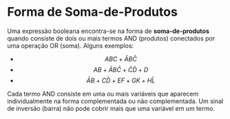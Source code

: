 # Forma de Soma-de-Produtos

Uma expressão booleana encontra-se na forma de **soma-de-produtos** quando consiste de dois ou mais termos AND \(produtos\) conectados por uma operação OR \(soma\). Alguns exemplos:

* $$ABC+\bar{A}B\bar{C}$$
* $$AB+\bar{A}B\bar{C}+\bar{C}\bar{D}+D$$
* $$\bar{A}B+C\bar{D}+EF+GK+H\bar{L}$$

Cada termo AND consiste em uma ou mais variáveis que aparecem individualmente na forma complementada ou não complementada. Um sinal de inversão \(barra\) não pode cobrir mais que uma variável em um termo.

